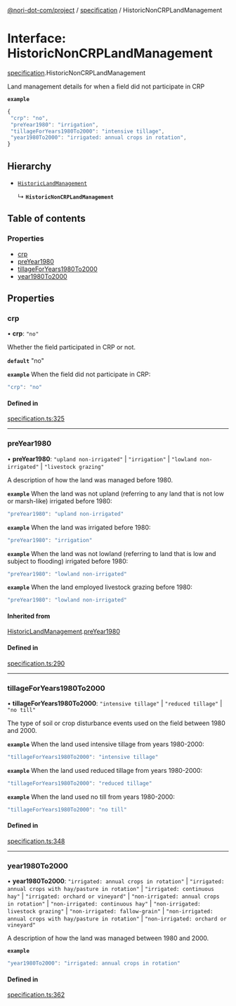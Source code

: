 [@nori-dot-com/project](../README.md) / [specification](../modules/specification.md) / HistoricNonCRPLandManagement

# Interface: HistoricNonCRPLandManagement

[specification](../modules/specification.md).HistoricNonCRPLandManagement

Land management details for when a field did not participate in CRP

**`example`**

```js
{
 "crp": "no",
 "preYear1980": "irrigation",
 "tillageForYears1980To2000": "intensive tillage",
 "year1980To2000": "irrigated: annual crops in rotation",
}
```

## Hierarchy

- [`HistoricLandManagement`](specification.HistoricLandManagement.md)

  ↳ **`HistoricNonCRPLandManagement`**

## Table of contents

### Properties

- [crp](specification.HistoricNonCRPLandManagement.md#crp)
- [preYear1980](specification.HistoricNonCRPLandManagement.md#preyear1980)
- [tillageForYears1980To2000](specification.HistoricNonCRPLandManagement.md#tillageforyears1980to2000)
- [year1980To2000](specification.HistoricNonCRPLandManagement.md#year1980to2000)

## Properties

### crp

• **crp**: ``"no"``

Whether the field participated in CRP or not.

**`default`** "no"

**`example`** When the field did not participate in CRP:

```js
"crp": "no"
```

#### Defined in

[specification.ts:325](https://github.com/nori-dot-eco/nori-dot-com/blob/8ea14b1/packages/project/src/specification.ts#L325)

___

### preYear1980

• **preYear1980**: ``"upland non-irrigated"`` \| ``"irrigation"`` \| ``"lowland non-irrigated"`` \| ``"livestock grazing"``

A description of how the land was managed before 1980.

**`example`** When the land was not upland (referring to any land that is not low or marsh-like) irrigated before 1980:

```js
"preYear1980": "upland non-irrigated"
```

**`example`** When the land was irrigated before 1980:

```js
"preYear1980": "irrigation"
```

**`example`** When the land was not lowland (referring to land that is low and subject to flooding) irrigated before 1980:

```js
"preYear1980": "lowland non-irrigated"
```

**`example`** When the land employed livestock grazing before 1980:

```js
"preYear1980": "lowland non-irrigated"
```

#### Inherited from

[HistoricLandManagement](specification.HistoricLandManagement.md).[preYear1980](specification.HistoricLandManagement.md#preyear1980)

#### Defined in

[specification.ts:290](https://github.com/nori-dot-eco/nori-dot-com/blob/8ea14b1/packages/project/src/specification.ts#L290)

___

### tillageForYears1980To2000

• **tillageForYears1980To2000**: ``"intensive tillage"`` \| ``"reduced tillage"`` \| ``"no till"``

The type of soil or crop disturbance events used on the field between 1980 and 2000.

**`example`** When the land used intensive tillage from years 1980-2000:

```js
"tillageForYears1980To2000": "intensive tillage"
```

**`example`** When the land used reduced tillage from years 1980-2000:

```js
"tillageForYears1980To2000": "reduced tillage"
```

**`example`** When the land used no till from years 1980-2000:

```js
"tillageForYears1980To2000": "no till"
```

#### Defined in

[specification.ts:348](https://github.com/nori-dot-eco/nori-dot-com/blob/8ea14b1/packages/project/src/specification.ts#L348)

___

### year1980To2000

• **year1980To2000**: ``"irrigated: annual crops in rotation"`` \| ``"irrigated: annual crops with hay/pasture in rotation"`` \| ``"irrigated: continuous hay"`` \| ``"irrigated: orchard or vineyard"`` \| ``"non-irrigated: annual crops in rotation"`` \| ``"non-irrigated: continuous hay"`` \| ``"non-irrigated: livestock grazing"`` \| ``"non-irrigated: fallow-grain"`` \| ``"non-irrigated: annual crops with hay/pasture in rotation"`` \| ``"non-irrigated: orchard or vineyard"``

A description of how the land was managed between 1980 and 2000.

**`example`**

```js
"year1980To2000": "irrigated: annual crops in rotation"
```

#### Defined in

[specification.ts:362](https://github.com/nori-dot-eco/nori-dot-com/blob/8ea14b1/packages/project/src/specification.ts#L362)
